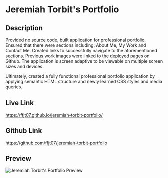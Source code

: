 # Jeremiah Torbit's Portfolio

## Description

Provided no source code, built application for professional portfolio. Ensured that there were sections including: About Me, My Work and Contact Me. Created links to successfully navigate to the aforementioned sections. Previous work images were linked to the deployed pages on Github. The application is screen adaptive to be viewable on multiple screen sizes and devices.

Ultimately, created a fully functional professional portfolio application by applying semantic HTML structure and newly learned CSS styles and media queries.

## Live Link

https://ffjt07.github.io/jeremiah-torbit-portfolio/

## Github Link

https://github.com/ffjt07/jeremiah-torbit-portfolio

## Preview

![Jeremiah Torbit's Portfolio Preview]()
